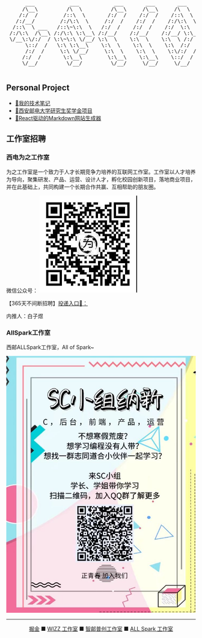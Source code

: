 <pre align="center">
      ___           ___           ___       ___       ___     
     /\__\         /\  \         /\__\     /\__\     /\  \    
    /:/  /        /::\  \       /:/  /    /:/  /    /::\  \   
   /:/__/        /:/\:\  \     /:/  /    /:/  /    /:/\:\  \  
  /::\  \ ___   /::\~\:\  \   /:/  /    /:/  /    /:/  \:\  \ 
 /:/\:\  /\__\ /:/\:\ \:\__\ /:/__/    /:/__/    /:/__/ \:\__\
 \/__\:\/:/  / \:\~\:\ \/__/ \:\  \    \:\  \    \:\  \ /:/  /
      \::/  /   \:\ \:\__\    \:\  \    \:\  \    \:\  /:/  / 
      /:/  /     \:\ \/__/     \:\  \    \:\  \    \:\/:/  /  
     /:/  /       \:\__\        \:\__\    \:\__\    \::/  /   
     \/__/         \/__/         \/__/     \/__/     \/__/    

</pre>

## Personal Project

- [🎉我的技术笔记](https://baiziyu-fe.github.io/notes/)
- [🥇西安邮电大学研究生奖学金项目](https://baiziyu-personal-product.github.io/sign)
- [🎨React驱动的Markdown网站生成器](https://baiziyu-fe.github.io/ReactPress/)

## 工作室招聘

### 西电为之工作室

为之工作室是一个致力于人才长期竞争力培养的互联网工作室。工作室以人才培养为导向，聚集研发、产品、运营、设计人才，孵化校园创新项目，落地商业项目，并在此基础上，共同构建一个长期合作共赢、互相帮助的朋友圈。

微信公众号：
![](./wizz-chat.png)

【365天不间断招聘】[投递入口👀：](https://orientation-system.wizzstudio.com/#/user/delivery)

内推人：白子煜

### AllSpark工作室

西邮ALLSpark工作室，All of Spark~

![](./sc.jpg)


---

<div align="center">
      <a href="https://juejin.cn/user/870468941264270">掘金</a> ■ <a href="https://wizzstudio.com/">WIZZ 工作室</a> ■ <a href="https://zypc.xupt.edu.cn/">智邮普创工作室</a> ■ <a href="https://space.bilibili.com/386011606?spm_id_from=333.337.search-card.all.click">ALL Spark 工作室</a>
</div>
